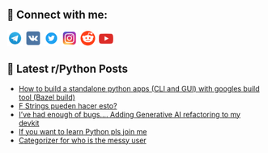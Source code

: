 ## 🔎 Connect with me:
[<img src="https://github.com/bullbesh/bullbesh/blob/main/images/Telegram.png" width="32" height="32" />](https://t.me/bullbesh)
[<img src="https://github.com/bullbesh/bullbesh/blob/main/images/VK.png" width="32" height="32" />](https://vk.com/bullbesh)
[<img src="https://github.com/bullbesh/bullbesh/blob/main/images/Twitter.png" width="32" height="32" />](https://twitter.com/bullbesh1)
[<img src="https://github.com/bullbesh/bullbesh/blob/main/images/Instagram.png" width="32" height="32" />](https://www.instagram.com/bullbesh)
[<img src="https://github.com/bullbesh/bullbesh/blob/main/images/Reddit.png" width="32" height="32" />](https://www.reddit.com/user/bullbesh)
[<img src="https://github.com/bullbesh/bullbesh/blob/main/images/YouTube.png" width="32" height="32" />](https://www.youtube.com/channel/UCtfjRs6uzgq5mfm8S06WTcg)

## 📕 Latest r/Python Posts
<!-- BLOG-POST-LIST:START -->
- [How to build a standalone python apps &lpar;CLI and GUI&rpar; with googles build tool &lpar;Bazel build&rpar;](https://www.reddit.com/r/Python/comments/141tj78/how_to_build_a_standalone_python_apps_cli_and_gui/)
- [F Strings pueden hacer esto?](https://www.reddit.com/r/Python/comments/141ti1o/f_strings_pueden_hacer_esto/)
- [I’ve had enough of bugs…. Adding Generative AI refactoring to my devkit](https://www.reddit.com/r/Python/comments/141qyb4/ive_had_enough_of_bugs_adding_generative_ai/)
- [If you want to learn Python pls join me](https://www.reddit.com/r/Python/comments/141qnvx/if_you_want_to_learn_python_pls_join_me/)
- [Categorizer for who is the messy user](https://www.reddit.com/r/Python/comments/141ojmi/categorizer_for_who_is_the_messy_user/)
<!-- BLOG-POST-LIST:END -->
